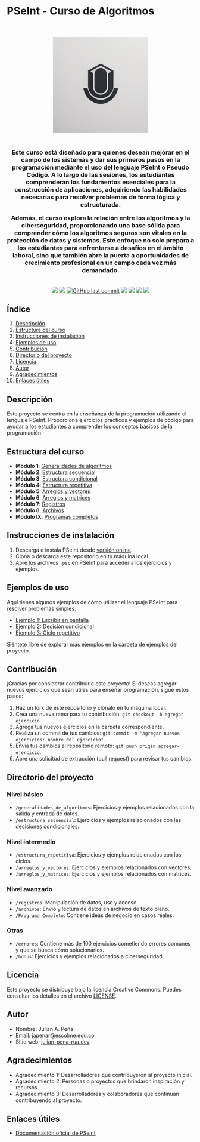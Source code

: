 # PSeInt - Curso de Algoritmos

<p align="center">
    <br>
    <br>
    <a href="https://julian-pena-rua.github.io/cv/" title="Logo del proyecto"><img src="recursos/img/Logo2.png"></a>
    <br>
    <br>
</p>


<h3 align="center">Este curso está diseñado para quienes desean mejorar en el campo de los sistemas y dar sus primeros pasos en la programación mediante el uso del lenguaje PSeInt o Pseudo Código. A lo largo de las sesiones, los estudiantes comprenderán los fundamentos esenciales para la construcción de aplicaciones, adquiriendo las habilidades necesarias para resolver problemas de forma lógica y estructurada.

Además, el curso explora la relación entre los algoritmos y la ciberseguridad, proporcionando una base sólida para comprender cómo los algoritmos seguros son vitales en la protección de datos y sistemas. Este enfoque no solo prepara a los estudiantes para enfrentarse a desafíos en el ámbito laboral, sino que también abre la puerta a oportunidades de crecimiento profesional en un campo cada vez más demandado.</h3>


<p align="center">
    <br>
    <a href="https://github.com/julian-pena-rua/ESCOLME-PSEint/tree/main/" title="Última versión"><img src="https://img.shields.io/badge/Versi%C3%B3n-1.0.0-green"></a>
    <a href="https://github.com/julian-pena-rua/ESCOLME-PSEint/tree/main/" title="total descargas"><img src="https://img.shields.io/github/downloads/julian-pena-rua/ESCOLME-pseint/total"></a>
    <a href="https://github.com/julian-pena-rua/ESCOLME-PSEint/commits/main" title="Últimos cambios"><img alt="GitHub last commit" src="https://img.shields.io/github/last-commit/laravel-backpack/crud"></a>
    <a href="https://github.com/julian-pena-rua/ESCOLME-PSEint/" title="Lenguaje"><img src="https://img.shields.io/github/languages/top/julian-pena-rua/ESCOLME-PSEint"></a>
    <a href="https://github.com/julian-pena-rua/ESCOLME-PSEint/" title="Visitas"><img src="https://img.shields.io/github/search/julian-pena-rua/ESCOLME-PSEint/goto"></a>
    <a href="https://github.com/julian-pena-rua/ESCOLME-PSEint/" title="Tamaño proyecto"><img src="https://img.shields.io/github/repo-size/julian-pena-rua/ESCOLME-PSEint"></a>
    <a href="LICENSE.md" title="Licencia del software"><img src="https://img.shields.io/github/license/julian-pena-rua/ESCOLME-PSeint"></a>
</p>



## Índice

1. [Descripción](#descripción)
2. [Estructura del curso](#estructura-del-curso)
3. [Instrucciones de instalación](#instrucciones-de-instalación)
4. [Ejemplos de uso](#ejemplos-de-uso)
5. [Contribución](#contribución)
6. [Directorio del proyecto](#directorio-del-proyecto)
7. [Licencia](#licencia)
8. [Autor](#autor)
9. [Agradecimientos](#agradecimientos)
10. [Enlaces útiles](#enlaces-útiles)

## Descripción

Este proyecto se centra en la enseñanza de la programación utilizando el lenguaje PSeInt. Proporciona ejercicios prácticos y ejemplos de código para ayudar a los estudiantes a comprender los conceptos básicos de la programación.

## Estructura del curso
- **Módulo 1**: [Generalidades de algoritmos](1_generalidades_de_algoritmos/README.md)
- **Módulo 2**: [Estructura secuencial](2_estructura_secuencial/README.md)
- **Módulo 3**: [Estructura condicional](3_estructura_condicional/README.md)
- **Módulo 4**: [Estructura repetitiva](4_estructura_repetitiva/README.md)
- **Módulo 5**: [Arreglos y vectores](5_arreglos_y_vectores/README.md)
- **Módulo 6**: [Arreglos y matrices](6_arreglos_y_matrices/README.md)
- **Módulo 7**: [Registros](7_registros/README.md)
- **Módulo 8**: [Archivos](8_archivos/README.md)
- **Módulo IX**: [Programas completos](9-ProgramaCompleto/README.md)

## Instrucciones de instalación

1. Descarga e instala PSeInt desde [versión online](https://www.rollapp.com/app/pseint).
2. Clona o descarga este repositorio en tu máquina local.
3. Abre los archivos `.psc` en PSeInt para acceder a los ejercicios y ejemplos.

## Ejemplos de uso

Aquí tienes algunos ejemplos de cómo utilizar el lenguaje PSeInt para resolver problemas simples:

- [Ejemplo 1: Escribir en pantalla](1_generalidades_de_algoritmos/escribir_operaciones_simples.psc)
- [Ejemplo 2: Decisión condicional](2-estructura_secuencial/Si/Comparar_dos_numeros.psc)
- [Ejemplo 3: Ciclo repetitivo](4_estructura_repetitiva/Mientras_Menu.psc)


Siéntete libre de explorar más ejemplos en la carpeta de ejemplos del proyecto.

## Contribución

¡Gracias por considerar contribuir a este proyecto! Si deseas agregar nuevos ejercicios que sean útiles para enseñar programación, sigue estos pasos:

1. Haz un fork de este repositorio y clónalo en tu máquina local.
2. Crea una nueva rama para tu contribución: `git checkout -b agregar-ejercicio`.
3. Agrega tus nuevos ejercicios en la carpeta correspondiente.
4. Realiza un commit de tus cambios: `git commit -m "Agregar nuevos ejercicios: nombre del ejercicio"`.
5. Envía tus cambios al repositorio remoto: `git push origin agregar-ejercicio`.
6. Abre una solicitud de extracción (pull request) para revisar tus cambios.

## Directorio del proyecto

### Nivel básico
- `/generalidades_de_algoritmos`:              Ejercicios y ejemplos relacionados con la salida y entrada de datos.
- `/estructura_secuencial`:              Ejercicios y ejemplos relacionados con las decisiones condicionales.

### Nivel intermedio
- `/estructura_repetitiva`:                Ejercicios y ejemplos relacionados con los ciclos.
- `/arreglos_y_vectores`:   Ejercicios y ejemplos relacionados con vectores.
- `/arreglos_y_matrices`:   Ejercicios y ejemplos relacionados con matrices.

### Nivel avanzado
- `/registros`:                Manipulación de datos, uso y acceso.
- `/archivos`:   Envío y lectura de datos en archivos de texto plano.
- `/Programa Completo`:     Contiene ideas de negocio en casos reales.

### Otras
- `/errores`:               Contiene más de 100 ejercicios cometiendo errores comunes y que se busca cómo solucionarlos.
- `/bonus`:   Ejercicios y ejemplos relacionados a ciberseguridad.


## Licencia

Este proyecto se distribuye bajo la licencia Creative Commons. Puedes consultar los detalles en el archivo [LICENSE](LICENSE).

## Autor

- Nombre: Julian A. Peña
- Email: japenar@escolme.edu.co
- Sitio web: [julian-pena-rua.dev](https://julian-pena-rua.github.io/cv/)

## Agradecimientos

- Agradecimiento 1: Desarrolladores que contribuyeron al proyecto inicial.
- Agradecimiento 2: Personas o proyectos que brindaron inspiración y recursos.
- Agradecimiento 3: Desarrolladores y colaboradores que continuan contribuyendo al proyecto.

## Enlaces útiles

- [Documentación oficial de PSeInt](https://www.pseint.net/doc/)
